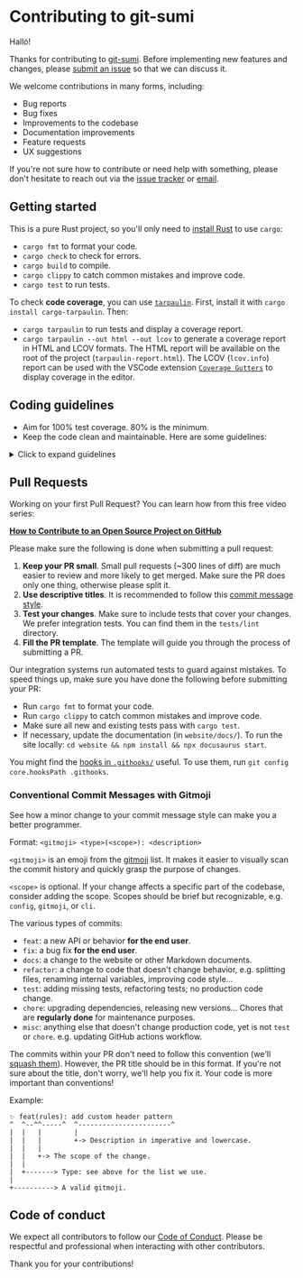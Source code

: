 # Contributing to git-sumi

Halló!

Thanks for contributing to [git-sumi](https://github.com/welpo/git-sumi). Before implementing new features and changes, please [submit an issue](https://github.com/welpo/git-sumi/issues/new/choose) so that we can discuss it.

We welcome contributions in many forms, including:

- Bug reports
- Bug fixes
- Improvements to the codebase
- Documentation improvements
- Feature requests
- UX suggestions

If you're not sure how to contribute or need help with something, please don't hesitate to reach out via the [issue tracker](https://github.com/welpo/git-sumi/issues) or [email](mailto:osc@osc.garden?subject=[GitHub]%git-sumi).

## Getting started

This is a pure Rust project, so you'll only need to [install Rust](https://www.rust-lang.org/tools/install) to use `cargo`:

- `cargo fmt` to format your code.
- `cargo check` to check for errors.
- `cargo build` to compile.
- `cargo clippy` to catch common mistakes and improve code.
- `cargo test` to run tests.

To check **code coverage**, you can use [`tarpaulin`](https://github.com/xd009642/tarpaulin). First, install it with `cargo install cargo-tarpaulin`. Then:

- `cargo tarpaulin` to run tests and display a coverage report.
- `cargo tarpaulin --out html --out lcov` to generate a coverage report in HTML and LCOV formats. The HTML report will be available on the root of the project (`tarpaulin-report.html`). The LCOV (`lcov.info`) report can be used with the VSCode extension [`Coverage Gutters`](https://marketplace.visualstudio.com/items?itemName=ryanluker.vscode-coverage-gutters) to display coverage in the editor.

## Coding guidelines

- Aim for 100% test coverage. 80% is the minimum.
- Keep the code clean and maintainable. Here are some guidelines:

<details>
  <summary>Click to expand guidelines</summary>

1. **Test coverage**: Ensure comprehensive code coverage and keep tests readable. 80% coverage is the minimum; 100% is nice to have.

2. **Short, focused functions**: Keep functions brief and adhere to a single responsibility. Minimise arguments and make function signatures intuitive.

3. **Descriptive naming**: Use unambiguous names to clarify function and variable purpose.

4. **Consistent level**: Maintain one level of abstraction or focus within functions.

5. **DRY**: Don't Repeat Yourself; abstract repeated code into functions.

6. **Error handling**: Use logging and provide clear, actionable error messages.

7. **Minimal comments**: Keep code self-explanatory. Explain the why, not the how.

8. **Early returns**: Avoid deep nesting.

</details>

## Pull Requests

Working on your first Pull Request? You can learn how from this free video series:

[**How to Contribute to an Open Source Project on GitHub**](https://egghead.io/courses/how-to-contribute-to-an-open-source-project-on-github)

Please make sure the following is done when submitting a pull request:

1. **Keep your PR small**. Small pull requests (~300 lines of diff) are much easier to review and more likely to get merged. Make sure the PR does only one thing, otherwise please split it.
2. **Use descriptive titles**. It is recommended to follow this [commit message style](#conventional-commit-messages).
3. **Test your changes**. Make sure to include tests that cover your changes. We prefer integration tests. You can find them in the `tests/lint` directory.
4. **Fill the PR template**. The template will guide you through the process of submitting a PR.

Our integration systems run automated tests to guard against mistakes. To speed things up, make sure you have done the following before submitting your PR:

- Run `cargo fmt` to format your code.
- Run `cargo clippy` to catch common mistakes and improve code.
- Make sure all new and existing tests pass with `cargo test`.
- If necessary, update the documentation (in `website/docs/`). To run the site locally: `cd website && npm install && npx docusaurus start`.

You might find the [hooks in `.githooks/`](https://github.com/welpo/git-sumi/tree/main/.githooks) useful. To use them, run `git config core.hooksPath .githooks`.

### Conventional Commit Messages with Gitmoji

See how a minor change to your commit message style can make you a better programmer.

Format: `<gitmoji> <type>(<scope>): <description>`

`<gitmoji>` is an emoji from the [gitmoji](https://gitmoji.dev/) list. It makes it easier to visually scan the commit history and quickly grasp the purpose of changes.

`<scope>` is optional. If your change affects a specific part of the codebase, consider adding the scope. Scopes should be brief but recognizable, e.g. `config`, `gitmoji`, or `cli`.

The various types of commits:

- `feat`: a new API or behavior **for the end user**.
- `fix`: a bug fix **for the end user**.
- `docs`: a change to the website or other Markdown documents.
- `refactor`: a change to code that doesn't change behavior, e.g. splitting files, renaming internal variables, improving code style…
- `test`: adding missing tests, refactoring tests; no production code change.
- `chore`: upgrading dependencies, releasing new versions… Chores that are **regularly done** for maintenance purposes.
- `misc`: anything else that doesn't change production code, yet is not `test` or `chore`. e.g. updating GitHub actions workflow.

The commits within your PR don't need to follow this convention (we'll [squash them](https://docs.github.com/en/repositories/configuring-branches-and-merges-in-your-repository/configuring-pull-request-merges/configuring-commit-squashing-for-pull-requests)). However, the PR title should be in this format. If you're not sure about the title, don't worry, we'll help you fix it. Your code is more important than conventions!

Example:

```
✨ feat(rules): add custom header pattern
^  ^--^^-----^  ^-----------------------^
|  |   |        |
|  |   |        +-> Description in imperative and lowercase.
|  |   |
|  |   +-> The scope of the change.
|  |
|  +-------> Type: see above for the list we use.
|
+----------> A valid gitmoji.
```

## Code of conduct

We expect all contributors to follow our [Code of Conduct](./CODE_OF_CONDUCT.md). Please be respectful and professional when interacting with other contributors.

Thank you for your contributions!
